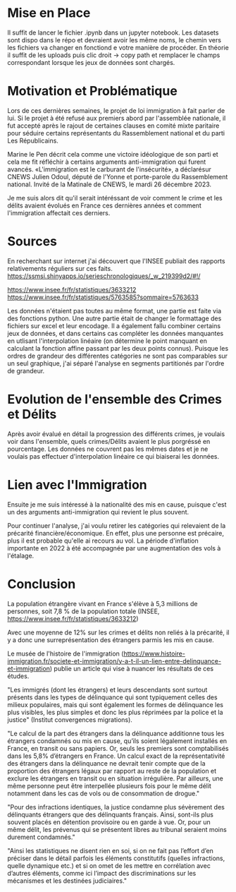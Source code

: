 # Mise en Place

Il suffit de lancer le fichier .ipynb dans un jupyter notebook. Les datasets sont dispo dans le répo et devraient avoir les même noms, le chemin vers les fichiers va changer en fonctiond e votre manière de procéder. 
En théorie il suffit de les uploads puis clic droit -> copy path et remplacer le champs correspondant lorsque les jeux de données sont chargés.


# Motivation et Problématique

Lors de ces dernières semaines, le projet de loi immigration à fait parler de lui. Si le projet à été refusé aux premiers abord par l'assemblée nationale, il fut accepté après le rajout de certaines clauses en comité mixte paritaire pour séduire certains représentants du Rassemblement national et du parti Les Républicains. 

Marine le Pen décrit cela comme une victoire idéologique de son parti et cela me fit réfléchir à certains arguments anti-immigration qui furent avancés. 
«L'immigration est le carburant de l'insécurité», a déclarésur CNEWS Julien Odoul, député de l'Yonne et porte-parole du Rassemblement national. Invité de la Matinale de CNEWS, le mardi 26 décembre 2023.

Je me suis alors dit qu'il serait intéréssant de voir comment le crime et les délits avaient évolués en France ces dernières années et comment l'immigration affectait ces derniers.

# Sources
En recherchant sur internet j'ai découvert que l'INSEE publiait des rapports relativements réguliers sur ces faits. 
https://ssmsi.shinyapps.io/serieschronologiques/_w_219399d2/#!/

https://www.insee.fr/fr/statistiques/3633212
https://www.insee.fr/fr/statistiques/5763585?sommaire=5763633

Les données n'étaient pas toutes au même format, une partie est faite via des fonctions python. Une autre partie était de changer le formattage des fichiers sur excel et leur encodage.
Il a également fallu combiner certains jeux de données, et dans certains cas compléter les données manquantes en utlisant l'interpolation linéaire (on détermine le point manquant en calculant la fonction affine passant par les deux points connus).
Puisque les ordres de grandeur des différentes catégories ne sont pas comparables sur un seul graphique, j'ai séparé l'analyse en segments partitionés par l'ordre de grandeur.

# Evolution de l'ensemble des Crimes et Délits

Après avoir évalué en détail la progression des différents crimes, je voulais voir dans l'ensemble, quels crimes/Délits avaient le plus porgréssé en pourcentage.
Les données ne couvrent pas les mêmes dates et  je ne voulais pas effectuer d'interpolation linéaire ce qui biaiserai les données.

# Lien avec l'Immigration 
Ensuite je me suis intéressé à la nationalité des mis en cause, puisque c'est un des arguments anti-immigration qui revient le plus souvent.

Pour continuer l'analyse, j'ai voulu retirer les catégories qui relevaient de la précarité financière/économique. En effet, plus une personne est précaire, plus il est probable qu'elle ai recours au vol. La période d'inflation importante en 2022 à été accompagnée par une augmentation des vols à l'étalage.

# Conclusion

La population étrangère vivant en France s'élève à 5,3 millions de personnes, soit 7,8 % de la population totale (INSEE, https://www.insee.fr/fr/statistiques/3633212)

Avec une moyenne de 12% sur les crimes et délits non reliés à la précarité, il y a donc une surreprésentation des étrangers parmis les mis en cause.

Le musée de l'histoire de l'immigration (https://www.histoire-immigration.fr/societe-et-immigration/y-a-t-il-un-lien-entre-delinquance-et-immigration) publie un article qui vise à nuancer les résultats de ces études. 

"Les immigrés (dont les étrangers) et leurs descendants sont surtout présents dans les types de délinquance qui sont typiquement celles des milieux populaires, mais qui sont également les formes de délinquance les plus visibles, les plus simples et donc les plus réprimées par la police et la justice" (Institut convergences migrations).

"Le calcul de la part des étrangers dans la délinquance additionne tous les étrangers condamnés ou mis en cause, qu’ils soient légalement installés en France, en transit ou sans papiers. Or, seuls les premiers sont comptabilisés dans les 5,8% d’étrangers en France. Un calcul exact de la représentativité des étrangers dans la délinquance ne devrait tenir compte que de la proportion des étrangers légaux par rapport au reste de la population et exclure les étrangers en transit ou en situation irrégulière. Par ailleurs, une même personne peut être interpellée plusieurs fois pour le même délit notamment dans les cas de vols ou de consommation de drogue."

"Pour des infractions identiques, la justice condamne plus sévèrement des délinquants étrangers que des délinquants français. Ainsi, sont-ils plus souvent placés en détention provisoire ou en garde à vue. Or, pour un même délit, les prévenus qui se présentent libres au tribunal seraient moins durement condamnés."

"Ainsi les statistiques ne disent rien en soi, si on ne fait pas l’effort d’en préciser dans le détail parfois les éléments constitutifs (quelles infractions, quelle dynamique etc.) et si on omet de les mettre en corrélation avec d’autres éléments, comme ici l’impact des discriminations sur les mécanismes et les destinées judiciaires."

